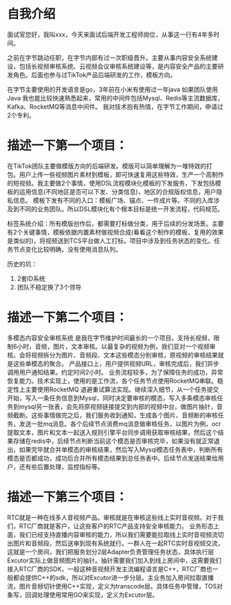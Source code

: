 
# 自我介绍
面试官您好，我叫xxx，今天来面试后端开发工程师岗位，从事这一行有4年多时间。

之前在字节跳动任职，在字节内部有过一次职级晋升。主要从事内容安全系统建设，包括长视频审核系统、云视频会议审核系统建设等，是内容安全产品的主要研发角色。后面也参与过TikTok产品后端研发的工作，模板方向。

在字节主要使用的开发语言是go，3年前在小米有使用过一年java 如果团队使用Java 我也能比较快速熟悉起来，常用的中间件包括Mysql、Redis等主流数据库，Kafka、RocketMQ等消息中间件。
我对技术抱有热情，在字节工作期间，申请过2个专利。


# 描述一下第一个项目：

在TikTok团队主要做模版方向的后端研发。模版可以简单理解为一堆特效的打包。用户上传一些视频图片素材到模板，即可快速复用这些特效，生产一个高制作的短视频。我主要做2个事情，使用DSL流程模块化模板的下发服务，下发包括模板的运用信息(不同地区是否可以下发、分类信息)，地区的合规版权信息，用户隐私信息。
模板下发有不同的入口：模板广场、锚点、一件成片等。不同的入库涉及到不同的业务团队。所以DSL模块化有个根本目标是统一开发流程，代码规范。

标签系统介绍：所有模版创作后，都需要打标做分类，用于后续的分发场景。主要有2个关键事情，模板依据内置素材做视频合成(看看这个制作的模板，复用的效果是类似的)，将视频送到TCS平台做人工打标。项目中涉及到任务状态的变化。任务节点变化比较明确，没有使用消息队列。

历史的坑：
1. 2套ID系统
2. 团队不稳定换了3个领导

# 描述一下第二个项目：
多模态内容安全审核系统 是我在字节维护时间最长的一个项目。支持长视频，限制6小时，音频，图片，文本审核。以最复杂的视频为例，我们亚对一个视频审核。会将视频拆分为图片、音频段、文本这些模态分别审核，原视频的审核结果就是这些单模态的聚合。
产品接口上，用户提供视频URL，审核完成后，我们异步调用用户通知结果。约定时间2小时。
业务流程较多，为了保障任务的成功，异常恢复能力。技术实现上，使用的是工作流，各个任务节点使用RocketMQ串联。稳定性上主要使用RocketMQ 退避重试算法实现。继续深入细节，从一个任务提交开始，写入一条任务信息到Mysql，同时决定要审核的模态，写入多条模态审核任务到mysql另一张表，会先将原视频链接提交到内部的视频中台，做图片抽针，音频截断。这些事情做完之后，我们服务收到通知，生成各个图片、音频断的审核任务，发送一批mq消息。各个后续节点消费mq消息做审核任务，以图片为例，ocr提取文本，图片和文本一起送入规则引擎平台同步调用获取审核结果，然后这个结果存储在redis中，后续节点判断当前这个模态是否审核完毕，如果没有就正常退出，如果完毕就合并单模态的审核结果，然后写入Mysql模态任务表中，判断所有模态是否都成功，成功后合并所有模态结果到总任务表中。后续节点发送结果给用户，还有些后置处理，监控指标等。

# 描述一下第三个项目：
RTC就是一种在线多人音视频产品。审核就是在审核这些线上实时音视频。对于我们，RTC厂商就是客户，让这些客户的RTC产品支持安全审核能力。
业务形态上面，我们已经支持直播内容审核的能力，所以我们需要能拉取线上实时音视频流切出图片和音频段，然后送审到现有系统就行。一群人在一起RTC实时音视频交流，这就是一个房间，我们把服务划分2层Adapter负责管理任务状态，具体执行层Excutor实际上做音频图片的抽针。抽针需要我们加入到线上房间中，这需要我们接入RTC厂商的SDK，一般这种音视频开发主流编程语言是C++，RTC厂商也一般都会提供C++的sdk，所以对Excutor进一步分层。主业务加入房间拉取直播流，图片音频切针使用C++实现，定义为transcode层。具体任务中管理，TOS对象写，回调处理使用常用GO来实现，定义为Excutor层。


